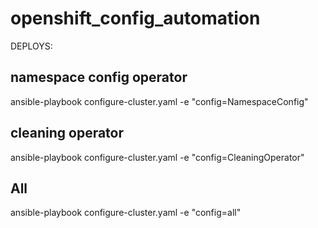 # openshift_config_automation

DEPLOYS:

## namespace config operator
ansible-playbook configure-cluster.yaml -e "config=NamespaceConfig"

## cleaning operator
ansible-playbook configure-cluster.yaml -e "config=CleaningOperator"

## All
ansible-playbook configure-cluster.yaml -e "config=all"
